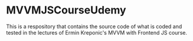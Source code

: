 # MVVMJSCourseUdemy
This is a respository that contains the source code of what is coded and tested in the lectures of Ermin Kreponic's MVVM with Frontend JS course.
